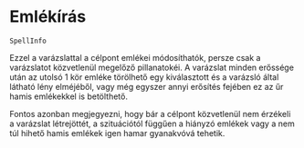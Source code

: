 # Emlékírás

`SpellInfo`

Ezzel a varázslattal a célpont emlékei módosíthatók, persze csak a varázslatot közvetlenül megelőző pillanatokéi. A varázslat minden erőssége után az utolsó 1 kör emléke törölhető egy kiválasztott és a varázsló által látható lény elméjéből, vagy még egyszer annyi erősítés fejében ez az űr hamis emlékekkel is betölthető.

Fontos azonban megjegyezni, hogy bár a célpont közvetlenül nem érzékeli a varázslat létrejöttét, a szituációtól függűen a hiányzó emlékek vagy a nem túl hihető hamis emlékek igen hamar gyanakvóvá tehetik.

